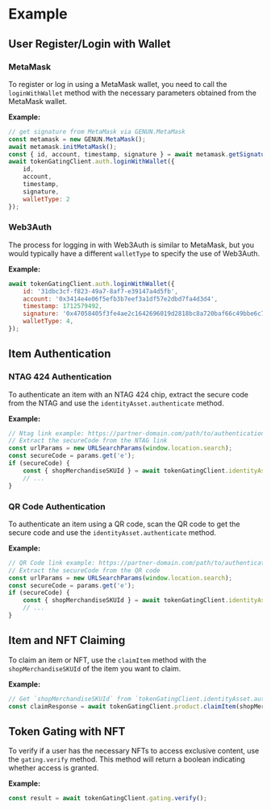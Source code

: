 # Example

## User Register/Login with Wallet

### MetaMask
To register or log in using a MetaMask wallet, you need to call the `loginWithWallet` method with the necessary parameters obtained from the MetaMask wallet.


**Example:**
```javascript
// get signature from MetaMask via GENUN.MetaMask
const metamask = new GENUN.MetaMask();
await metamask.initMetaMask();
const { id, account, timestamp, signature } = await metamask.getSignature();
await tokenGatingClient.auth.loginWithWallet({
    id,
    account,
    timestamp,
    signature,
    walletType: 2
});
```

### Web3Auth
The process for logging in with Web3Auth is similar to MetaMask, but you would typically have a different `walletType` to specify the use of Web3Auth.

**Example:**
```javascript
await tokenGatingClient.auth.loginWithWallet({
    id: '31dbc3cf-f823-49a7-8af7-e39147a4d5fb',
    account: '0x3414e4e06f5efb3b7eef3a1df57e2dbd7fa4d3d4',
    timestamp: 1712579492,
    signature: '0x47058405f3fe4ae2c1642696019d2818bc8a720baf66c49bbe6c75d6804feb7a16b01c9db326106cc07fb9b71cff90862b7c25e5aed19b6fe724bfc9cf4a52571c',
    walletType: 4,
});
```

## Item Authentication

### NTAG 424 Authentication
To authenticate an item with an NTAG 424 chip, extract the secure code from the NTAG and use the `identityAsset.authenticate` method.

**Example:**
```javascript
// Ntag link example: https://partner-domain.com/path/to/authentication?e=851B62AEDC58D9497AD42F80F280A0B0BFFA100A5A0D034EA7C834C1496B174EA6398F9E53EA2024
// Extract the secureCode from the NTAG link
const urlParams = new URLSearchParams(window.location.search);
const secureCode = params.get('e');
if (secureCode) {
    const { shopMerchandiseSKUId } = await tokenGatingClient.identityAsset.authenticate(secureCode);
    // ...
}
```

### QR Code Authentication
To authenticate an item using a QR code, scan the QR code to get the secure code and use the `identityAsset.authenticate` method.

**Example:**
```javascript
// QR Code link example: https://partner-domain.com/path/to/authentication?e=e488f838-2330-4f8c-86ff-8b10b7dc391e
// Extract the secureCode from the QR code
const urlParams = new URLSearchParams(window.location.search);
const secureCode = params.get('e');
if (secureCode) {
    const { shopMerchandiseSKUId } = await tokenGatingClient.identityAsset.authenticate(secureCode);
    // ...
}
```

## Item and NFT Claiming
To claim an item or NFT, use the `claimItem` method with the `shopMerchandiseSKUId` of the item you want to claim.

**Example:**
```javascript
// Get `shopMerchandiseSKUId` from `tokenGatingClient.identityAsset.authenticate()`
const claimResponse = await tokenGatingClient.product.claimItem(shopMerchandiseSKUId);
```

## Token Gating with NFT
To verify if a user has the necessary NFTs to access exclusive content, use the `gating.verify` method. This method will return a boolean indicating whether access is granted.

**Example:**
```javascript
const result = await tokenGatingClient.gating.verify();
```